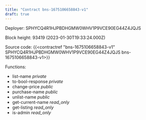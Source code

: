 ```yaml
---
title: "Contract bns-1675106658843-v1"
draft: true
---
```

Deployer: SPHYCQ4R1HJPBDHGMW0WHV1P9VCE90EG44Z4JQJS


 



Block height: 93419 (2023-01-30T19:33:24.000Z)

Source code: {{<contractref "bns-1675106658843-v1" SPHYCQ4R1HJPBDHGMW0WHV1P9VCE90EG44Z4JQJS bns-1675106658843-v1>}}

Functions:

* list-name _private_
* to-bool-response _private_
* change-price _public_
* purchase-name _public_
* unlist-name _public_
* get-current-name _read_only_
* get-listing _read_only_
* is-admin _read_only_
